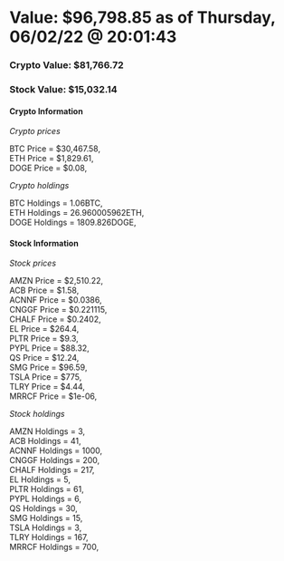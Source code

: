 # Value: $96,798.85 as of Thursday, 06/02/22 @ 20:01:43 

### Crypto Value: $81,766.72

### Stock Value: $15,032.14

#### Crypto Information 
*Crypto prices* 

BTC Price = $30,467.58,  
ETH Price = $1,829.61,  
DOGE Price = $0.08,  


*Crypto holdings* 

BTC Holdings = 1.06BTC,  
ETH Holdings = 26.960005962ETH,  
DOGE Holdings = 1809.826DOGE,  


#### Stock Information 

*Stock prices* 

AMZN Price = $2,510.22,  
ACB Price = $1.58,  
ACNNF Price = $0.0386,  
CNGGF Price = $0.221115,  
CHALF Price = $0.2402,  
EL Price = $264.4,  
PLTR Price = $9.3,  
PYPL Price = $88.32,  
QS Price = $12.24,  
SMG Price = $96.59,  
TSLA Price = $775,  
TLRY Price = $4.44,  
MRRCF Price = $1e-06,  


*Stock holdings* 

AMZN Holdings = 3,  
ACB Holdings = 41,  
ACNNF Holdings = 1000,  
CNGGF Holdings = 200,  
CHALF Holdings = 217,  
EL Holdings = 5,  
PLTR Holdings = 61,  
PYPL Holdings = 6,  
QS Holdings = 30,  
SMG Holdings = 15,  
TSLA Holdings = 3,  
TLRY Holdings = 167,  
MRRCF Holdings = 700,  


